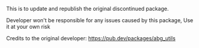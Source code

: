 This is to update and republish the original discontinued package.

Developer won't be responsible for any issues caused by this package, Use it at your own risk

Credits to the original developer: https://pub.dev/packages/abg_utils